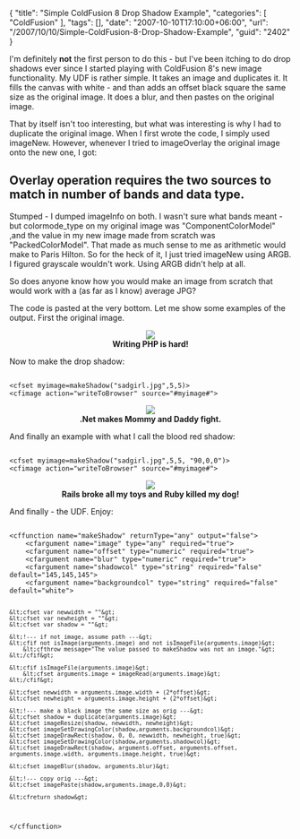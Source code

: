 {
	"title": "Simple ColdFusion 8 Drop Shadow Example",
	"categories": [
		"ColdFusion"
	],
	"tags": [],
	"date": "2007-10-10T17:10:00+06:00",
	"url": "/2007/10/10/Simple-ColdFusion-8-Drop-Shadow-Example",
	"guid": "2402"
}

I'm definitely <b>not</b> the first person to do this - but I've been itching to do drop shadows ever since I started playing with ColdFusion 8's new image functionality. My UDF is rather simple. It takes an image and duplicates it. It fills the canvas with white - and than adds an offset black square the same size as the original image. It does a blur, and then pastes on the original image.

That by itself isn't too interesting, but what was interesting is why I had to duplicate the original image. When I first wrote the code, I simply used imageNew. However, whenever I tried to imageOverlay the original image onto the new one, I got:

<h2>Overlay operation requires the two sources to match in number of bands and data type.</h2>

Stumped - I dumped imageInfo on both. I wasn't sure what bands meant - but colormode_type on my original image was "ComponentColorModel" ,and the value in my new image made from scratch was "PackedColorModel". That made as much sense to me as arithmetic would make to Paris Hilton. So for the heck of it, I just tried imageNew using ARGB. I figured grayscale wouldn't work. Using ARGB didn't help at all.

So does anyone know how you would make an image from scratch that would work with a (as far as I know) average JPG? 

The code is pasted at the very bottom. Let me show some examples of the output. First the original image.

<p align="center">
<img src="https://static.raymondcamden.com/images/s1.PNG"><br>
<b>Writing PHP is hard!</b>
</p>

Now to make the drop shadow:

<code>
&lt;cfset myimage=makeShadow("sadgirl.jpg",5,5)&gt;
&lt;cfimage action="writeToBrowser" source="#myimage#"&gt;
</code>

<p align="center">
<img src="https://static.raymondcamden.com/images/cfjedi/s2.PNG"><br>
<b>.Net makes Mommy and Daddy fight.</b>
</p>

And finally an example with what I call the blood red shadow:

<code>
&lt;cfset myimage=makeShadow("sadgirl.jpg",5,5, "90,0,0")&gt;
&lt;cfimage action="writeToBrowser" source="#myimage#"&gt;
</code>

<p align="center">
<img src="https://static.raymondcamden.com/images/cfjedi//s3.PNG"><br>
<b>Rails broke all my toys and Ruby killed my dog!</b>
</p>

And finally - the UDF. Enjoy:

<code>
&lt;cffunction name="makeShadow" returnType="any" output="false"&gt;
	&lt;cfargument name="image" type="any" required="true"&gt;
	&lt;cfargument name="offset" type="numeric" required="true"&gt;
	&lt;cfargument name="blur" type="numeric" required="true"&gt;
	&lt;cfargument name="shadowcol" type="string" required="false" default="145,145,145"&gt;
	&lt;cfargument name="backgroundcol" type="string" required="false" default="white"&gt;
	
	&lt;cfset var newwidth = ""&gt;
	&lt;cfset var newheight = ""&gt;
	&lt;cfset var shadow = ""&gt;
	
	&lt;!--- if not image, assume path ---&gt;
	&lt;cfif not isImage(arguments.image) and not isImageFile(arguments.image)&gt;
		&lt;cfthrow message="The value passed to makeShadow was not an image."&gt;
	&lt;/cfif&gt;
	
	&lt;cfif isImageFile(arguments.image)&gt;
		&lt;cfset arguments.image = imageRead(arguments.image)&gt;
	&lt;/cfif&gt;

	&lt;cfset newwidth = arguments.image.width + (2*offset)&gt;
	&lt;cfset newheight = arguments.image.height + (2*offset)&gt;

	&lt;!--- make a black image the same size as orig ---&gt;
	&lt;cfset shadow = duplicate(arguments.image)&gt;
	&lt;cfset imageResize(shadow, newwidth, newheight)&gt;
	&lt;cfset imageSetDrawingColor(shadow,arguments.backgroundcol)&gt;
	&lt;cfset imageDrawRect(shadow, 0, 0, newwidth, newheight, true)&gt;
	&lt;cfset imageSetDrawingColor(shadow,arguments.shadowcol)&gt;
	&lt;cfset imageDrawRect(shadow, arguments.offset, arguments.offset, arguments.image.width, arguments.image.height, true)&gt;
	
	&lt;cfset imageBlur(shadow, arguments.blur)&gt;
	
	&lt;!--- copy orig ---&gt;
	&lt;cfset imagePaste(shadow,arguments.image,0,0)&gt;
	
	&lt;cfreturn shadow&gt;
&lt;/cffunction&gt;
</code>